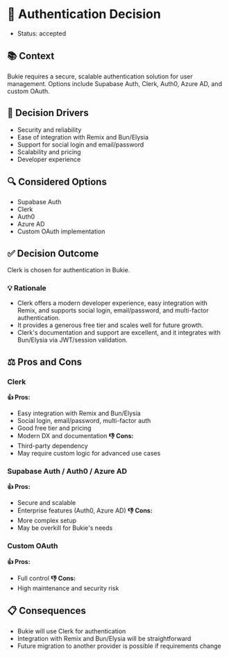 # 🔐 Authentication Decision
- Status: accepted

## 📚 Context
Bukie requires a secure, scalable authentication solution for user management. Options include Supabase Auth, Clerk, Auth0, Azure AD, and custom OAuth.

## 🎯 Decision Drivers
- Security and reliability
- Ease of integration with Remix and Bun/Elysia
- Support for social login and email/password
- Scalability and pricing
- Developer experience

## 🔍 Considered Options
- Supabase Auth
- Clerk
- Auth0
- Azure AD
- Custom OAuth implementation

## ✅ Decision Outcome
Clerk is chosen for authentication in Bukie.

### 💡 Rationale
- Clerk offers a modern developer experience, easy integration with Remix, and supports social login, email/password, and multi-factor authentication.
- It provides a generous free tier and scales well for future growth.
- Clerk's documentation and support are excellent, and it integrates with Bun/Elysia via JWT/session validation.

## ⚖️ Pros and Cons
### Clerk
**👍 Pros:**
- Easy integration with Remix and Bun/Elysia
- Social login, email/password, multi-factor auth
- Good free tier and pricing
- Modern DX and documentation
**👎 Cons:**
- Third-party dependency
- May require custom logic for advanced use cases

### Supabase Auth / Auth0 / Azure AD
**👍 Pros:**
- Secure and scalable
- Enterprise features (Auth0, Azure AD)
**👎 Cons:**
- More complex setup
- May be overkill for Bukie's needs

### Custom OAuth
**👍 Pros:**
- Full control
**👎 Cons:**
- High maintenance and security risk

## 📋 Consequences
- Bukie will use Clerk for authentication
- Integration with Remix and Bun/Elysia will be straightforward
- Future migration to another provider is possible if requirements change
